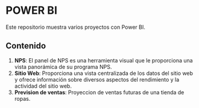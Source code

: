 # POWER BI

Este repositorio muestra varios proyectos con Power BI.

## Contenido

1. **NPS**: El panel de NPS es una herramienta visual que le proporciona una vista panorámica de su programa NPS.
2. **Sitio Web**: Proporciona una vista centralizada de los datos del sitio web y ofrece información sobre diversos aspectos del rendimiento y la actividad del sitio web.
2. **Prevision de ventas**: Proyeccion de ventas futuras de una tienda de ropas.